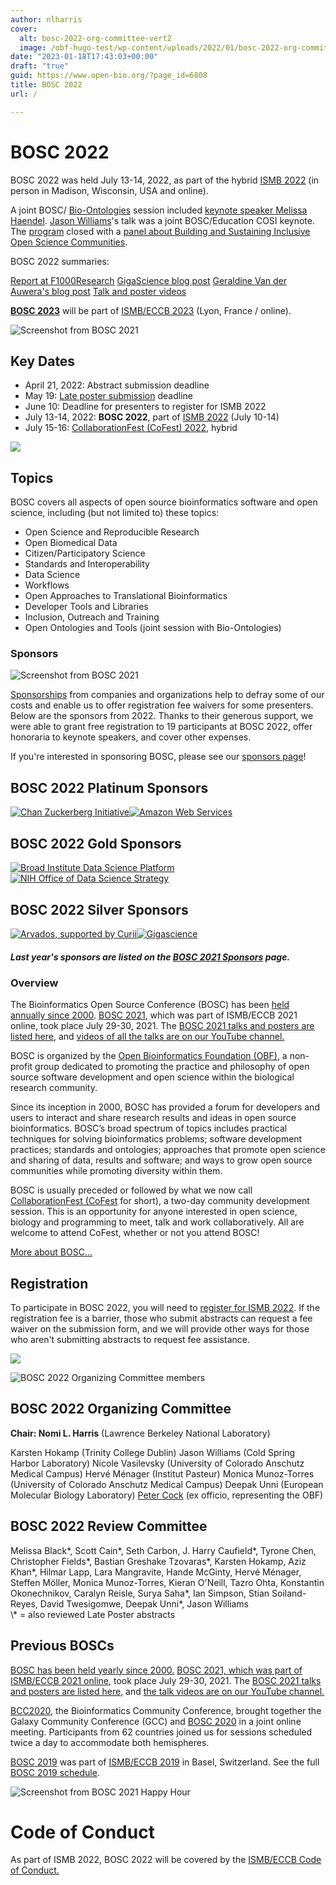```yaml
---
author: nlharris
cover:
  alt: bosc-2022-org-committee-vert2
  image: /obf-hugo-test/wp-content/uploads/2022/01/bosc-2022-org-committee-vert2.png
date: "2023-01-18T17:43:03+00:00"
draft: "true"
guid: https://www.open-bio.org/?page_id=6808
title: BOSC 2022
url: /

---
```

# BOSC 2022

BOSC 2022 was held July 13-14, 2022, as part of the hybrid [ISMB 2022](https://www.iscb.org/ismb2022) (in person in Madison, Wisconsin, USA and online).

A joint BOSC/ [Bio-Ontologies](https://www.bio-ontologies.org.uk/ismb-annual-meeting) session included [keynote speaker Melissa Haendel](/obf-hugo-test/events/bosc-2022/bosc-2022-keynotes). [Jason Williams](/obf-hugo-test/events/bosc-2022/bosc-2022-keynotes)'s talk was a joint BOSC/Education COSI keynote. The [program](/obf-hugo-test/events/bosc-2022/bosc-2022-schedule/) closed with a [panel about Building and Sustaining Inclusive Open Science Communities](/obf-hugo-test/events/bosc-2022/bosc-2022-panel/).

BOSC 2022 summaries:

[Report at F1000Research](https://f1000research.com/articles/11-1034/v1)
[GigaScience blog post](http://gigasciencejournal.com/blog/birthday-at-ismb2022/)
[Geraldine Van der Auwera's blog post](/obf-hugo-test/2022/08/16/crowdsourced-highlights-from-bosc-2022/)
[Talk and poster videos](https://www.youtube.com/playlist?list=PLir-OOQiOhXYotvWZLnKd9rcNMb6r9tjf)

**[BOSC 2023](/obf-hugo-test/events/bosc-2023/)** will be part of [ISMB/ECCB 2023](https://www.iscb.org/ismbeccb2023) (Lyon, France / online).

![Screenshot from BOSC 2021](/obf-hugo-test/wp-content/uploads/2022/01/bosc-2021-closing-composite-bigger.png)

## Key Dates

- April 21, 2022: Abstract submission deadline
- May 19: [Late poster submission](/obf-hugo-test/events/bosc-2022/submit/) deadline
- June 10: Deadline for presenters to register for ISMB 2022
- July 13-14, 2022: **BOSC 2022**, part of [ISMB 2022](https://www.iscb.org/ismb2022) (July 10-14)
- July 15-16: [CollaborationFest (CoFest) 2022](/obf-hugo-test/events/bosc-2022/obf-bosc-collaborationfest/), hybrid

![](/obf-hugo-test/wp-content/uploads/2022/01/Christie-and-Jason.png)

## Topics

BOSC covers all aspects of open source bioinformatics software and open science, including (but not limited to) these topics:

- Open Science and Reproducible Research
- Open Biomedical Data
- Citizen/Participatory Science
- Standards and Interoperability
- Data Science
- Workflows
- Open Approaches to Translational Bioinformatics
- Developer Tools and Libraries
- Inclusion, Outreach and Training
- Open Ontologies and Tools (joint session with Bio-Ontologies)

### Sponsors

![Screenshot from BOSC 2021](/obf-hugo-test/wp-content/uploads/2022/01/Caitlin-McHugh-BoF-1.jpeg)

[Sponsorships](/obf-hugo-test/events/bosc/sponsors/) from companies and organizations help to defray some of our costs and enable us to offer registration fee waivers for some presenters. Below are the sponsors from 2022. Thanks to their generous support, we were able to grant free registration to 19 participants at BOSC 2022, offer honoraria to keynote speakers, and cover other expenses.

If you're interested in sponsoring BOSC, please see our [sponsors page](/obf-hugo-test/events/bosc/sponsors/)!

## BOSC 2022 Platinum Sponsors

[![Chan Zuckerberg Initiative](/obf-hugo-test/wp-content/uploads/2021/06/CZI_Logotype_RGB.jpg)](https://chanzuckerberg.com/)[![Amazon Web Services](/obf-hugo-test/wp-content/uploads/2021/05/AWS_logo_RGB.png)](http://aws.amazon.com)

## BOSC 2022 Gold Sponsors

[![Broad Institute Data Science Platform](/obf-hugo-test/wp-content/uploads/2022/04/Broad-DSP-logo-1.png)](https://www.broadinstitute.org/data-sciences-platform)[![NIH Office of Data Science Strategy](/obf-hugo-test/wp-content/uploads/2022/04/NIH-ODSS_Horizontal_1Color-653.jpg)](https://datascience.nih.gov/)

## BOSC 2022 Silver Sponsors

[![Arvados, supported by Curii](/obf-hugo-test/wp-content/uploads/2022/05/ArvadosCurii.png)](https://arvados.org)[![Gigascience](/obf-hugo-test/wp-content/uploads/2019/05/Gigascience.png)](https://academic.oup.com/gigascience)

##### Last year's sponsors are listed on the [BOSC 2021 Sponsors](/obf-hugo-test/events/bosc-2021/sponsors/) page.

### Overview

The Bioinformatics Open Source Conference (BOSC) has been [held annually since 2000](/obf-hugo-test/events/bosc/about/). [BOSC 2021](/obf-hugo-test/events/bosc-2021/), which was part of ISMB/ECCB 2021 online, took place July 29-30, 2021. The [BOSC 2021 talks and posters are listed here](/obf-hugo-test/events/bosc-2021/bosc-2021-schedule/), and [videos of all the talks are on our YouTube channel.](https://www.youtube.com/playlist?list=PLir-OOQiOhXZ6jV_cld3Hp-C_0m4aCznk)

BOSC is organized by the [Open Bioinformatics Foundation (OBF)](/obf-hugo-test/wiki/Main_Page), a non-profit group dedicated to promoting the practice and philosophy of open source software development and open science within the biological research community.

Since its inception in 2000, BOSC has provided a forum for developers and users to interact and share research results and ideas in open source bioinformatics. BOSC’s broad spectrum of topics includes practical techniques for solving bioinformatics problems; software development practices; standards and ontologies; approaches that promote open science and sharing of data, results and software; and ways to grow open source communities while promoting diversity within them.

BOSC is usually preceded or followed by what we now call [CollaborationFest (CoFest](/obf-hugo-test/events/bosc/collaborationfest/) for short), a two-day community development session. This is an opportunity for anyone interested in open science, biology and programming to meet, talk and work collaboratively. All are welcome to attend CoFest, whether or not you attend BOSC!

[More about BOSC...](/obf-hugo-test/events/bosc/about/)

## Registration

To participate in BOSC 2022, you will need to [register for ISMB 2022](https://www.iscb.org/ismb2022). If the registration fee is a barrier, those who submit abstracts can request a fee waiver on the submission form, and we will provide other ways for those who aren't submitting abstracts to request fee assistance.


![](/obf-hugo-test/wp-content/uploads/2022/01/Moni-GemmaTuron-JeremyYang.png)

![BOSC 2022 Organizing Committee members](/obf-hugo-test/wp-content/uploads/2022/01/bosc-2022-org-committee-vert2.png)

## BOSC 2022 Organizing Committee

**Chair: Nomi L. Harris** (Lawrence Berkeley National Laboratory)

Karsten Hokamp (Trinity College Dublin)
Jason Williams (Cold Spring Harbor Laboratory)
Nicole Vasilevsky (University of Colorado Anschutz Medical Campus)
Hervé Ménager (Institut Pasteur)
Monica Munoz-Torres (University of Colorado Anschutz Medical Campus)
Deepak Unni (European Molecular Biology Laboratory)
[Peter Cock](http://www.scri.ac.uk/staff/petercock) (ex officio, representing the OBF)

## BOSC 2022 Review Committee

Melissa Black\*, Scott Cain\*, Seth Carbon, J. Harry Caufield\*, Tyrone Chen, Christopher Fields\*, Bastian Greshake Tzovaras\*, Karsten Hokamp, Aziz Khan\*, Hilmar Lapp, Lara Mangravite, Hande McGinty, Hervé Ménager, Steffen Möller, Monica Munoz-Torres, Kieran O'Neill, Tazro Ohta, Konstantin Okonechnikov, Caralyn Reisle, Surya Saha\*, Ian Simpson, Stian Soiland-Reyes, David Twesigomwe, Deepak Unni\*, Jason Williams  
\\* = also reviewed Late Poster abstracts

## Previous BOSCs

[BOSC has been held yearly since 2000.](/obf-hugo-test/events/bosc/about#Past_BOSCs) [BOSC 2021, which was part of](/obf-hugo-test/events/bosc-2021/) [ISMB/ECCB 2021 online](https://www.iscb.org/ismbeccb2021), took place July 29-30, 2021. The [BOSC 2021 talks and posters are listed here](/obf-hugo-test/events/bosc-2021/bosc-2021-schedule/), and [the talk videos are on our YouTube channel.](https://www.youtube.com/playlist?list=PLir-OOQiOhXZ6jV_cld3Hp-C_0m4aCznk)

[BCC2020](https://bcc2020.github.io/), the Bioinformatics Community Conference, brought together the Galaxy Community Conference (GCC) and [BOSC 2020](/obf-hugo-test/events/bosc/schedule/) in a joint online meeting. Participants from 62 countries joined us for sessions scheduled twice a day to accommodate both hemispheres.

[BOSC 2019](/obf-hugo-test/events/bosc-2019/) was part of [ISMB/ECCB 2019](https://www.iscb.org/ismbeccb2019) in Basel, Switzerland. See the full [BOSC 2019 schedule](/obf-hugo-test/events/bosc/schedule/).

![Screenshot from BOSC 2021 Happy Hour](/obf-hugo-test/wp-content/uploads/2022/01/BOSC2021-happy-hour-28Jul-1.jpeg)

# Code of Conduct

As part of ISMB 2022, BOSC 2022 will be covered by the [ISMB/ECCB Code of Conduct.](https://www.iscb.org/iscb-policy-statements/iscb-code-of-ethics-and-professional-conduct)
